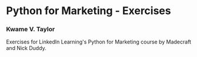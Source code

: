 # Python for Marketing - Exercises
### Kwame V. Taylor

Exercises for LinkedIn Learning's Python for Marketing course by Madecraft and Nick Duddy.